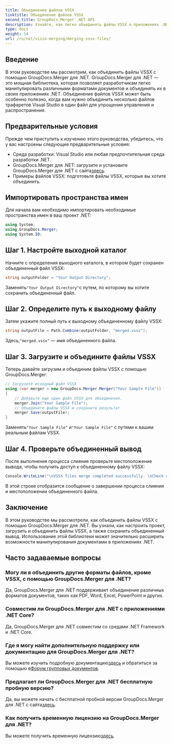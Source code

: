 ```yaml
---
title: Объединение файлов VSSX
linktitle: Объединение файлов VSSX
second_title: GroupDocs.Merger .NET API
description: Узнайте, как легко объединять файлы VSSX в приложениях .NET с помощью GroupDocs.Merger, повышая эффективность управления документами.
type: docs
weight: 14
url: /ru/net/visio-merging/merging-vssx-files/
---
```

## Введение
В этом руководстве мы рассмотрим, как объединить файлы VSSX с помощью GroupDocs.Merger для .NET. GroupDocs.Merger для .NET — это мощная библиотека, которая позволяет разработчикам легко манипулировать различными форматами документов и объединять их в своих приложениях .NET. Объединение файлов VSSX может быть особенно полезно, когда вам нужно объединить несколько файлов трафаретов Visual Studio в один файл для упрощения управления и распространения.
## Предварительные условия
Прежде чем приступить к изучению этого руководства, убедитесь, что у вас настроены следующие предварительные условия:
- Среда разработки: Visual Studio или любая предпочтительная среда разработки .NET.
-  GroupDocs.Merger для .NET: загрузите и установите GroupDocs.Merger для .NET с сайта[здесь](https://releases.groupdocs.com/merger/net/).
- Примеры файлов VSSX: подготовьте файлы VSSX, которые вы хотите объединить.

## Импортировать пространства имен
Для начала вам необходимо импортировать необходимые пространства имен в ваш проект .NET:
```csharp
using System; 
using GroupDocs.Merger;
using System.IO;
```
## Шаг 1. Настройте выходной каталог
Начните с определения выходного каталога, в котором будет сохранен объединенный файл VSSX:
```csharp
string outputFolder = "Your Output Directory";
```
 Заменять`"Your Output Directory"`с путем, по которому вы хотите сохранить объединенный файл.
## Шаг 2. Определите путь к выходному файлу
Затем укажите полный путь к выходному объединенному файлу VSSX:
```csharp
string outputFile = Path.Combine(outputFolder, "merged.vssx");
```
 Здесь,`"merged.vssx"` — имя объединенного файла.
## Шаг 3. Загрузите и объедините файлы VSSX
Теперь давайте загрузим и объединим файлы VSSX с помощью GroupDocs.Merger:
```csharp
// Загрузите исходный файл VSSX
using (var merger = new GroupDocs.Merger.Merger("Your Sample File"))
{
    // Добавьте еще один файл VSSX для объединения.
    merger.Join("Your Sample File");
    // Объедините файлы VSSX и сохраните результат
    merger.Save(outputFile);
}
```
 Заменять`"Your Sample File"` и`"Your Sample File"` с путями к вашим реальным файлам VSSX.
## Шаг 4. Проверьте объединенный вывод
После выполнения процесса слияния проверьте местоположение вывода, чтобы получить доступ к объединенному файлу VSSX:
```csharp
Console.WriteLine("\nVSSX files merge completed successfully. \nCheck output in {0}", outputFolder);
```
В этой строке отобразится сообщение о завершении процесса слияния и местоположении объединенного файла.

## Заключение
В этом руководстве мы рассмотрели, как объединить файлы VSSX с помощью GroupDocs.Merger для .NET. Вы узнали, как настроить проект, загрузить и объединить файлы VSSX, а также сохранить объединенный вывод. Использование этой библиотеки может значительно расширить возможности манипулирования документами в приложениях .NET.

## Часто задаваемые вопросы
### Могу ли я объединить другие форматы файлов, кроме VSSX, с помощью GroupDocs.Merger для .NET?
Да, GroupDocs.Merger для .NET поддерживает объединение различных форматов документов, таких как PDF, Word, Excel, PowerPoint и других.
### Совместим ли GroupDocs.Merger для .NET с приложениями .NET Core?
Да, GroupDocs.Merger для .NET совместим со средами .NET Framework и .NET Core.
### Где я могу найти дополнительную поддержку или документацию для GroupDocs.Merger для .NET?
 Вы можете изучить подробную документацию[здесь](https://reference.groupdocs.com/merger/net/) и обратиться за помощью в[Форум групповых документов](https://forum.groupdocs.com/c/merger/32).
### Предлагает ли GroupDocs.Merger для .NET бесплатную пробную версию?
 Да, вы можете начать с бесплатной пробной версии GroupDocs.Merger для .NET с сайта[здесь](https://releases.groupdocs.com/).
### Как получить временную лицензию на GroupDocs.Merger для .NET?
 Вы можете получить временную лицензию[здесь](https://purchase.groupdocs.com/temporary-license/).
